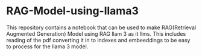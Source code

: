 # RAG-Model-using-llama3
This repository contains a notebook that can be used to make RAG(Retrieval Augmented Generation) Model using RAG llam 3 as it llms.
This includes reading of the pdf converting it in to indexes and embeeddings to be easy to process for the llama 3 model.
